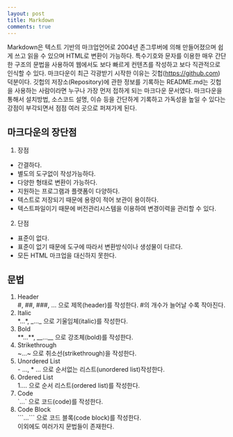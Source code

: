 ```yaml
---
layout: post
title: Markdown
comments: true
---
```

Markdown은 텍스트 기반의 마크업언어로 2004년 존그루버에 의해 만들어졌으며 쉽게 쓰고 읽을 수 있으며 HTML로 변환이 가능하다. 특수기호와 문자를 이용한 매우 간단한 구조의 문법을 사용하여 웹에서도 보다 빠르게 컨텐츠를 작성하고 보다 직관적으로 인식할 수 있다. 마크다운이 최근 각광받기 시작한 이유는 깃헙(https://github.com) 덕분이다. 깃헙의 저장소(Repository)에 관한 정보를 기록하는 README.md는 깃헙을 사용하는 사람이라면 누구나 가장 먼저 접하게 되는 마크다운 문서였다. 마크다운을 통해서 설치방법, 소스코드 설명, 이슈 등을 간단하게 기록하고 가독성을 높일 수 있다는 강점이 부각되면서 점점 여러 곳으로 퍼져가게 된다.

## 마크다운의 장단점
1. 장점
- 간결하다.
- 별도의 도구없이 작성가능하다.
- 다양한 형태로 변환이 가능하다.
- 지원하는 프로그램과 플랫폼이 다양하다.
- 텍스트로 저장되기 때문에 용량이 적어 보관이 용이하다.
- 텍스트파일이기 때문에 버전관리시스템을 이용하여 변경이력을 관리할 수 있다.
2. 단점
- 표준이 없다.
- 표준이 없기 때문에 도구에 따라서 변환방식이나 생성물이 다르다.
- 모든 HTML 마크업을 대신하지 못한다.

## 문법
1. Header     
 #, ##, ###, ... 으로 제목(header)를 작성한다.
 #의 개수가 늘어날 수록 작아진다. 
2. Italic     
 \*...\*, \_...\_ 으로 기울임체(italic)를 작성한다.    
3. Bold     
 \*\*...\*\*, \_\_...\_\_ 으로 강조체(bold)를 작성한다.    
4. Strikethrough     
 \~...\~ 으로 취소선(strikethrough)을 작성한다.        
5. Unordered List     
 \- ..., \* ... 으로 순서없는 리스트(unordered list)작성한다.    
6. Ordered List     
 1.... 으로 순서 리스트(ordered list)를 작성한다.    
7. Code     
 \`...\` 으로 코드(code)를 작성한다.    
8. Code Block     
 \`\`\`...\`\`\` 으로 코드 블록(code block)를 작성한다.    
이외에도 여러가지 문법들이 존재한다.
